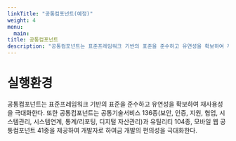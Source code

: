 ```yaml
---
linkTitle: "공통컴포넌트(예정)"
weight: 4
menu:
  main:
title: 공통컴포넌트
description: "공통컴포넌트는 표준프레임워크 기반의 표준을 준수하고 유연성을 확보하여 재사용성을 극대화한다. 또한 공통컴포넌트는 공통기술서비스 136종(보안, 인증, 지원, 협업, 시스템관리, 시스템연계, 통계/리포팅, 디지털 자산관리)과 유틸리티 104종, 모바일 웹 공통컴포넌트 41종을 제공하여 개발자로 하여금 개발의 편의성을 극대화한다."
---
```

# 실행환경

공통컴포넌트는 표준프레임워크 기반의 표준을 준수하고 유연성을 확보하여 재사용성을 극대화한다. 또한 공통컴포넌트는 공통기술서비스 136종(보안, 인증, 지원, 협업, 시스템관리, 시스템연계, 통계/리포팅, 디지털 자산관리)과 유틸리티 104종, 모바일 웹 공통컴포넌트 41종을 제공하여 개발자로 하여금 개발의 편의성을 극대화한다.

